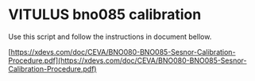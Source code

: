 # VITULUS bno085 calibration
 
Use this script and follow the instructions in document bellow.


[https://xdevs.com/doc/CEVA/BNO080-BNO085-Sesnor-Calibration-Procedure.pdf](https://xdevs.com/doc/CEVA/BNO080-BNO085-Sesnor-Calibration-Procedure.pdf)

